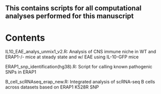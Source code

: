 ## This contains scripts for all computational analyses performed for this manuscript

# Contents
IL10_EAE_analys_unmix1_v2.R:
Analysis of CNS immune niche in WT and ERAP1-/- mice at steady state and w/ EAE using IL-10-GFP mice

ERAP1_snp_identification(hg38).R: Script for calling known pathogenic SNPs in ERAP1

B_cell_scRNAseq_erap_new.R: Integrated analysis of scRNA-seq B cells across datasets based on ERAP1 K528R SNP
